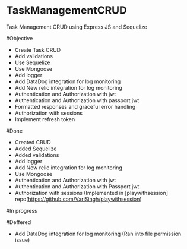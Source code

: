 # TaskManagementCRUD

Task Management CRUD using Express JS and Sequelize

#Objective

- Create Task CRUD
- Add validations
- Use Sequelize
- Use Mongoose
- Add logger
- Add DataDog integration for log monitoring
- Add New relic integration for log monitoring
- Authentication and Authorization with jwt
- Authentication and Authorization with passport jwt
- Formatted responses and graceful error handling
- Authorization with sessions
- Implement refresh token

#Done

- Created CRUD
- Added Sequelize
- Added validations
- Add logger
- Add New relic integration for log monitoring
- Use Mongoose
- Authentication and Authorization with jwt
- Authentication and Authorization with Passport jwt
- Authorization with sessions (Implemented in [playwithsession] repo(https://github.com/VariSingh/playwithsession)

#In progress

#Deffered

- Add DataDog integration for log monitoring (Ran into file permission issue)
